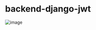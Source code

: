 # backend-django-jwt

![image](https://github.com/user-attachments/assets/5c55edda-b1eb-4513-9ebc-dec3172a1899)
